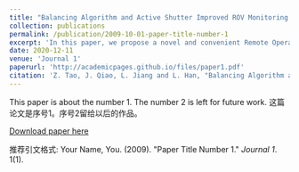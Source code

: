```yaml
---
title: "Balancing Algorithm and Active Shutter Improved ROV Monitoring and Control Platform Using Mobile Phone"
collection: publications
permalink: /publication/2009-10-01-paper-title-number-1
excerpt: 'In this paper, we propose a novel and convenient Remote Operated Vehicle (ROV) monitoring and control platform based on Virtual Reality (VR) system and virtual rocker control system. In general, conventional monitoring and control platforms for ROV is bulky and lack of real-world interaction. To overcome these problems, we design a portable monitor and control platform that offers 3D visualization and control interface based on mobile phone. Besides, to improve the immersion perception of mobile phone VR platform, an algorithm based on Kalman filter is proposed to improve the accuracy of controlling data. Active shutter technology is also applied to enhance the image resolution in VR visualization.'
date: 2020-12-11
venue: 'Journal 1'
paperurl: 'http://academicpages.github.io/files/paper1.pdf'
citation: 'Z. Tao, J. Qiao, L. Jiang and L. Han, "Balancing Algorithm and Active Shutter Improved ROV Monitoring and Control Platform Using Mobile Phone," 2020 IEEE 6th International Conference on Computer and Communications (ICCC), Chengdu, China, 2020, pp. 2340-2344, doi: 10.1109/ICCC51575.2020.9344986.'
---
```

This paper is about the number 1. The number 2 is left for future work.
这篇论文是序号1。序号2留给以后的作品。

[Download paper here](http://academicpages.github.io/files/paper1.pdf)

推荐引文格式: Your Name, You. (2009). "Paper Title Number 1." <i>Journal 1</i>. 1(1).
